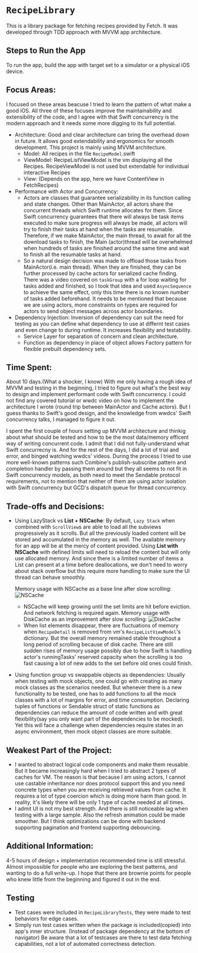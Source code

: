 # ``RecipeLibrary``
This is a library package for fetching recipes provided by Fetch. It was developed through TDD approach with MVVM app architecture.
## Steps to Run the App
To run the app, build the app with target set to a simulator or a physical iOS device.

## Focus Areas:
I focused on these areas beacuse I tried to learn the pattern of what make a good iOS. All three of these focuses improve the maintainability and extensibility of the code, and I agree with that Swift concurrency is the modern approach and it needs some more digging to its full potential.
- Architecture: Good and clear architecture can bring the overhead down in future. It allows good extendability and ergonomics for smooth development. This project is mainly using MVVM architecture. 
    - Model: 
        All recipes in the file ``RecipeModel``.swift
    - ViewModel: 
        RecipeListViewModel is the vm displaying all the  Recipes.
        RecipeViewModel is not used but extendable for individual interactive Recipes
    - View: (Depends on the app, here we have ContentView in FetchRecipes)
- Performance with Actor and Concurrency:
    - Actors are classes that guarantee serializability in its function calling and state changes. Other than MainActor, all actors share the concurrent threads which Swift runtime allocates for them. Since Swift concurrency guarantees that there will always be task items executed to make sure progress will always be made, all actors will try to finish their tasks at hand when the tasks are resumable. Therefore, if we make MainActor, the main thread, to await for all the download tasks to finish, the Main (actor)thread will be overwhelmed when hundreds of tasks are finished around the same time and wait to finish all the resumable tasks at hand.
    - So a natural design decision was made to offload those tasks from MainActor(i.e. main thread). When they are finished, they can be further processed by cache actors for serialized cache finding. There was a video covered on ``taskGroup`` with a for loop waiting for tasks added and finished, so I took that idea and used ``AsyncSequence`` to achieve the same effect, only this time there is no known number of tasks added beforehand. 
        It needs to be mentioned that because we are using actors, more constraints on types are required for actors to send object messages across actor boundaries.
- Dependency Injection: Inversion of dependency can suit the need for testing as you can define what dependency to use at differnt test cases and even change to during runtime. It increases flexibility and testability.
    - Service Layer for separation of concern and clean architecture.
    - Function as dependency in place of object allows Factory pattern for flexible prebuilt dependency sets.
## Time Spent:
About 10 days.(What a shocker, I know) With me only having  a rough idea of MVVM and testing in the beginning, I tried to figure out what's the best way to design and implement performant code with Swift concurrency. I could not find any covered tutorial or wwdc video on how to implement the architecture I wrote (round trip between MainActor and Cache actors). But I guess thanks to Swift's good design, and the knowledge from wwdcs' Swift concurrency talks, I managed to figure it out.

I spent the first couple of hours setting up MVVM architecture and thinkig about what should be tested and how to be the most data/memory efficent way of writing concurrent code. I admit that I did not fully-understand what Swift concurrecny is. And for the rest of the days, I did a lot of trial and error, and binged watching wwdcs' videos. During the process I tried to use more well-known patterns such Combine's publish-subscribe pattern and completion handler by passing them around but they all seems to not fit in Swift concurrency models, as both need to meet the Sendable protocol requirements, not to mention that neither of them are using actor isolation with Swift concurrency but GCD's dispatch queue for thread concurrency.
## Trade-offs and Decisions:
- Using LazyStack vs **List + NSCache**: By default, ``Lazy Stack`` when combined with ``ScrollView``s are able to load all the subviews progressively as it scrolls. But all the previously loaded content will be stored and accumulated in the memory as well. The available memory for an app will be at the mercy of content provided. Using **List with NSCache** with defined limits will need to reload the content but will only use allocated memory.  And since there is a limited number of items a List can present at a time before deallocations, we don't need to worry about stack overflow but this require more handling to make sure the UI thread can behave smoothly. <br>
    
    Memory usage with NSCache as a base line after slow scrolling:
    ![NSCache](NSCache)
    - NSCache will keep growing until the set limits are hit before eviction. And network fetching is required again.
    Memory usage with DiskCache as an improvement after slow scrolling:
    ![DiskCache](DiskCache)
    -  When list elements disappear, there are fluctuations of memory when ``RecipeDetail`` is removed from vm's ``RecipeListViewModel``'s dictionary. But the overall memory remained stable throughout a long period of scrolling because of disk cache. There are still  sudden rises of memory usage possibly due to how Swift is handling actor's runningTasks' reserved capacity when the scrolling is too fast causing a lot of new adds to the set before old ones could finish. 
    
    
- Using function group vs swappable objects as dependencies: Usually when testing with mock objects, one could go with creating as many mock classes as the scenarios needed. But whenever there is a new functionality to be tested, one has to add functions to all the mock classes with a lot of margins for error, and time consumption. Declaring tuples of functions or Sendable struct of static functions as dependencies can reduce the amount of code written and with great flexibility(say you only want part of the dependencies to be mocked). Yet this will face a challenge when dependencies require states in an async environment, then mock object classes are more suitable.
## Weakest Part of the Project: 
- I wanted to abstract logical code components and make them reusable. But it became increasingly hard when I tried to abstract 2 types of caches for VM. The reason is that because I am using actors, I cannot use castable inheritance nor does protocol  support this and you need concrete types when you are receiving retrieved values from cache. It requires a lot of type coercion which is doing more harm than good. In reality, it's likely there will be only 1 type of cache needed at all times.
- I admit UI is not my best strength. And there is still noticeable lag when testing with a large sample. Also the refresh animation could be made smoother. But I think optimizations can be done with backend supporting pagination and frontend supporting debouncing. 
## Additional Information:
4-5 hours of design + implementation recommended time is still stressful. Almost impossible for people who are exploring the best patterns, and wanting to do a full write-up. I hope that there are brownie points for people who knew little from the beginning and figured it out in the end. 
## Testing 
- Test cases were included in ``RecipeLibraryTests``, they were made to test behaviors for edge cases.
- Simply run test cases written when the package is included(copied) into app's inner structure. (Instead of package dependency at the bottom of navigator) Be aware that a lot of testcases are there to test data fetching capabilities, not a lot of automated correctness detection.

